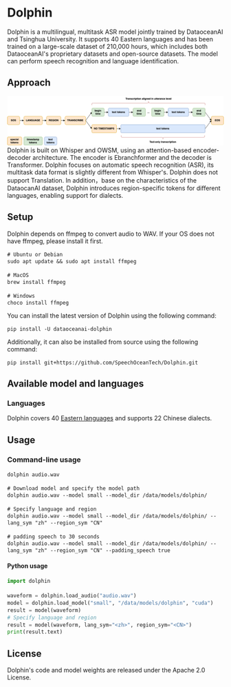 # Dolphin

Dolphin is a multilingual, multitask ASR model jointly trained by DataoceanAI and Tsinghua University. It supports 40 Eastern languages and has been trained on a large-scale dataset of 210,000 hours, which includes both DataoceanAI's proprietary datasets and open-source datasets. The model can perform speech recognition and language identification.

## Approach

![Mulitask data format](https://raw.githubusercontent.com/DataoceanAI/Dolphin/refs/heads/main/multitask-data-format.png)
Dolphin is built on Whisper and OWSM, using an attention-based encoder-decoder architecture. The encoder is Ebranchformer and the decoder is Transformer. Dolphin focuses on automatic speech recognition (ASR), its multitask data format is slightly different from Whisper's. Dolphin does not support Translation.
In addition，base on the characteristics of the DataocanAI dataset, Dolphin introduces region-specific tokens for different languages, enabling support for dialects. 

## Setup
Dolphin depends on ffmpeg to convert audio to WAV. If your OS does not have ffmpeg, please install it first.

```shell
# Ubuntu or Debian
sudo apt update && sudo apt install ffmpeg

# MacOS
brew install ffmpeg

# Windows
choco install ffmpeg
```

You can install the latest version of Dolphin using the following command:
```shell
pip install -U dataoceanai-dolphin
```

Additionally, it can also be installed from source using the following command:
```shell
pip install git+https://github.com/SpeechOceanTech/Dolphin.git 
```

## Available model and languages

### Languages

Dolphin covers 40 [Eastern languages](./languages.md) and supports 22 Chinese dialects.

## Usage

### Command-line usage

```shell
dolphin audio.wav

# Download model and specify the model path
dolphin audio.wav --model small --model_dir /data/models/dolphin/

# Specify language and region
dolphin audio.wav --model small --model_dir /data/models/dolphin/ --lang_sym "zh" --region_sym "CN"

# padding speech to 30 seconds
dolphin audio.wav --model small --model_dir /data/models/dolphin/ --lang_sym "zh" --region_sym "CN" --padding_speech true
```

#### Python usage

```python
import dolphin

waveform = dolphin.load_audio("audio.wav")
model = dolphin.load_model("small", "/data/models/dolphin", "cuda")
result = model(waveform)
# Specify language and region
result = model(waveform, lang_sym="<zh>", region_sym="<CN>")
print(result.text)
```

## License

Dolphin's code and model weights are released under the Apache 2.0 License. 